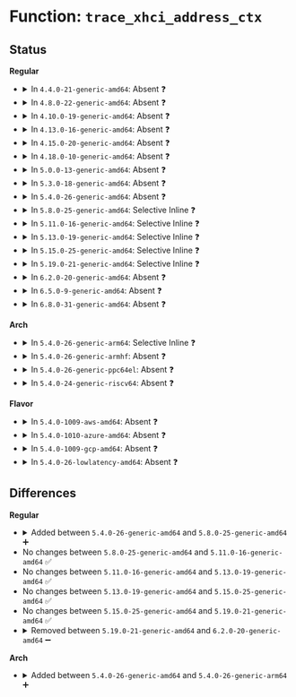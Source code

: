 # Function: <code>trace_xhci_address_ctx</code>

## Status
<b>Regular</b>
<ul>
<li>
<details>
<summary>In <code>4.4.0-21-generic-amd64</code>: Absent ❓</summary>

```json
{
  "name": "trace_xhci_address_ctx",
  "collision_type": "Unique Static",
  "inline_type": "Full",
  "funcs": [
    {
      "addr": 18446744071585448621,
      "name": "trace_xhci_address_ctx",
      "external": false,
      "loc": "drivers/usb/host/xhci-trace.h:112",
      "file": "drivers/usb/host/xhci.c",
      "inline": "declared, inlined",
      "caller_inline": [
        "drivers/usb/host/xhci.c:xhci_setup_device",
        "drivers/usb/host/xhci.c:xhci_setup_device",
        "drivers/usb/host/xhci.c:xhci_setup_device",
        "drivers/usb/host/xhci.c:xhci_setup_device"
      ],
      "caller_func": []
    }
  ],
  "symbols": []
}
```
</details>
</li>
<li>
<details>
<summary>In <code>4.8.0-22-generic-amd64</code>: Absent ❓</summary>

```json
{
  "name": "trace_xhci_address_ctx",
  "collision_type": "Unique Static",
  "inline_type": "Full",
  "funcs": [
    {
      "addr": 18446744071585844261,
      "name": "trace_xhci_address_ctx",
      "external": false,
      "loc": "drivers/usb/host/xhci-trace.h:112",
      "file": "drivers/usb/host/xhci.c",
      "inline": "declared, inlined",
      "caller_inline": [
        "drivers/usb/host/xhci.c:xhci_setup_device",
        "drivers/usb/host/xhci.c:xhci_setup_device",
        "drivers/usb/host/xhci.c:xhci_setup_device",
        "drivers/usb/host/xhci.c:xhci_setup_device"
      ],
      "caller_func": []
    }
  ],
  "symbols": []
}
```
</details>
</li>
<li>
<details>
<summary>In <code>4.10.0-19-generic-amd64</code>: Absent ❓</summary>

```json
{
  "name": "trace_xhci_address_ctx",
  "collision_type": "Unique Static",
  "inline_type": "Full",
  "funcs": [
    {
      "addr": 18446744071586033362,
      "name": "trace_xhci_address_ctx",
      "external": false,
      "loc": "drivers/usb/host/xhci-trace.h:112",
      "file": "drivers/usb/host/xhci.c",
      "inline": "declared, inlined",
      "caller_inline": [
        "drivers/usb/host/xhci.c:xhci_setup_device",
        "drivers/usb/host/xhci.c:xhci_setup_device",
        "drivers/usb/host/xhci.c:xhci_setup_device",
        "drivers/usb/host/xhci.c:xhci_setup_device"
      ],
      "caller_func": []
    }
  ],
  "symbols": []
}
```
</details>
</li>
<li>
<details>
<summary>In <code>4.13.0-16-generic-amd64</code>: Absent ❓</summary>

```json
{
  "name": "trace_xhci_address_ctx",
  "collision_type": "Unique Static",
  "inline_type": "Full",
  "funcs": [
    {
      "addr": 18446744071586117067,
      "name": "trace_xhci_address_ctx",
      "external": false,
      "loc": "drivers/usb/host/xhci-trace.h:112",
      "file": "drivers/usb/host/xhci.c",
      "inline": "declared, inlined",
      "caller_inline": [
        "drivers/usb/host/xhci.c:xhci_setup_device",
        "drivers/usb/host/xhci.c:xhci_setup_device",
        "drivers/usb/host/xhci.c:xhci_setup_device",
        "drivers/usb/host/xhci.c:xhci_setup_device"
      ],
      "caller_func": []
    }
  ],
  "symbols": []
}
```
</details>
</li>
<li>
<details>
<summary>In <code>4.15.0-20-generic-amd64</code>: Absent ❓</summary>

```json
{
  "name": "trace_xhci_address_ctx",
  "collision_type": "Unique Static",
  "inline_type": "Full",
  "funcs": [
    {
      "addr": 18446744071586583554,
      "name": "trace_xhci_address_ctx",
      "external": false,
      "loc": "drivers/usb/host/xhci-trace.h:110",
      "file": "drivers/usb/host/xhci.c",
      "inline": "declared, inlined",
      "caller_inline": [
        "drivers/usb/host/xhci.c:xhci_setup_device",
        "drivers/usb/host/xhci.c:xhci_setup_device",
        "drivers/usb/host/xhci.c:xhci_setup_device",
        "drivers/usb/host/xhci.c:xhci_setup_device"
      ],
      "caller_func": []
    }
  ],
  "symbols": []
}
```
</details>
</li>
<li>
<details>
<summary>In <code>4.18.0-10-generic-amd64</code>: Absent ❓</summary>

```json
{
  "name": "trace_xhci_address_ctx",
  "collision_type": "Unique Static",
  "inline_type": "Full",
  "funcs": [
    {
      "addr": 18446744071586848217,
      "name": "trace_xhci_address_ctx",
      "external": false,
      "loc": "drivers/usb/host/xhci-trace.h:110",
      "file": "drivers/usb/host/xhci.c",
      "inline": "declared, inlined",
      "caller_inline": [
        "drivers/usb/host/xhci.c:xhci_setup_device",
        "drivers/usb/host/xhci.c:xhci_setup_device",
        "drivers/usb/host/xhci.c:xhci_setup_device",
        "drivers/usb/host/xhci.c:xhci_setup_device"
      ],
      "caller_func": []
    }
  ],
  "symbols": []
}
```
</details>
</li>
<li>
<details>
<summary>In <code>5.0.0-13-generic-amd64</code>: Absent ❓</summary>

```json
{
  "name": "trace_xhci_address_ctx",
  "collision_type": "Unique Static",
  "inline_type": "Full",
  "funcs": [
    {
      "addr": 18446744071587004585,
      "name": "trace_xhci_address_ctx",
      "external": false,
      "loc": "drivers/usb/host/xhci-trace.h:110",
      "file": "drivers/usb/host/xhci.c",
      "inline": "declared, inlined",
      "caller_inline": [
        "drivers/usb/host/xhci.c:xhci_setup_device",
        "drivers/usb/host/xhci.c:xhci_setup_device",
        "drivers/usb/host/xhci.c:xhci_setup_device",
        "drivers/usb/host/xhci.c:xhci_setup_device",
        "drivers/usb/host/xhci.c:xhci_setup_device",
        "drivers/usb/host/xhci.c:xhci_setup_device",
        "drivers/usb/host/xhci.c:xhci_setup_device",
        "drivers/usb/host/xhci.c:xhci_setup_device"
      ],
      "caller_func": []
    }
  ],
  "symbols": []
}
```
</details>
</li>
<li>
<details>
<summary>In <code>5.3.0-18-generic-amd64</code>: Absent ❓</summary>

```json
{
  "name": "trace_xhci_address_ctx",
  "collision_type": "Unique Static",
  "inline_type": "Full",
  "funcs": [
    {
      "addr": 18446744071587263235,
      "name": "trace_xhci_address_ctx",
      "external": false,
      "loc": "drivers/usb/host/xhci-trace.h:110",
      "file": "drivers/usb/host/xhci.c",
      "inline": "declared, inlined",
      "caller_inline": [
        "drivers/usb/host/xhci.c:xhci_setup_device",
        "drivers/usb/host/xhci.c:xhci_setup_device",
        "drivers/usb/host/xhci.c:xhci_setup_device",
        "drivers/usb/host/xhci.c:xhci_setup_device",
        "drivers/usb/host/xhci.c:xhci_setup_device",
        "drivers/usb/host/xhci.c:xhci_setup_device",
        "drivers/usb/host/xhci.c:xhci_setup_device",
        "drivers/usb/host/xhci.c:xhci_setup_device"
      ],
      "caller_func": []
    }
  ],
  "symbols": []
}
```
</details>
</li>
<li>
<details>
<summary>In <code>5.4.0-26-generic-amd64</code>: Absent ❓</summary>

```json
{
  "name": "trace_xhci_address_ctx",
  "collision_type": "Unique Static",
  "inline_type": "Full",
  "funcs": [
    {
      "addr": 18446744071587463621,
      "name": "trace_xhci_address_ctx",
      "external": false,
      "loc": "drivers/usb/host/xhci-trace.h:110",
      "file": "drivers/usb/host/xhci.c",
      "inline": "declared, inlined",
      "caller_inline": [
        "drivers/usb/host/xhci.c:xhci_setup_device",
        "drivers/usb/host/xhci.c:xhci_setup_device",
        "drivers/usb/host/xhci.c:xhci_setup_device",
        "drivers/usb/host/xhci.c:xhci_setup_device",
        "drivers/usb/host/xhci.c:xhci_setup_device",
        "drivers/usb/host/xhci.c:xhci_setup_device",
        "drivers/usb/host/xhci.c:xhci_setup_device",
        "drivers/usb/host/xhci.c:xhci_setup_device"
      ],
      "caller_func": []
    }
  ],
  "symbols": []
}
```
</details>
</li>
<li>
<details>
<summary>In <code>5.8.0-25-generic-amd64</code>: Selective Inline ❓</summary>

```c
void trace_xhci_address_ctx(struct xhci_hcd * xhci, struct xhci_container_ctx * ctx, unsigned int ep_num)
```

```json
{
  "name": "trace_xhci_address_ctx",
  "collision_type": "Unique Static",
  "inline_type": "Selective",
  "funcs": [
    {
      "addr": 18446744071588325672,
      "name": "trace_xhci_address_ctx",
      "external": false,
      "loc": "drivers/usb/host/xhci-trace.h:110",
      "file": "drivers/usb/host/xhci.c",
      "inline": "declared, inlined",
      "caller_inline": [
        "drivers/usb/host/xhci.c:xhci_setup_device",
        "drivers/usb/host/xhci.c:xhci_setup_device",
        "drivers/usb/host/xhci.c:xhci_setup_device",
        "drivers/usb/host/xhci.c:xhci_setup_device",
        "drivers/usb/host/xhci.c:xhci_setup_device",
        "drivers/usb/host/xhci.c:xhci_setup_device"
      ],
      "caller_func": [
        "drivers/usb/host/xhci.c:xhci_setup_device"
      ]
    }
  ],
  "symbols": [
    {
      "addr": 18446744071588304064,
      "name": "trace_xhci_address_ctx",
      "section": ".text",
      "bind": "STB_LOCAL",
      "size": 100
    }
  ]
}
```
</details>
</li>
<li>
<details>
<summary>In <code>5.11.0-16-generic-amd64</code>: Selective Inline ❓</summary>

```c
void trace_xhci_address_ctx(struct xhci_hcd * xhci, struct xhci_container_ctx * ctx, unsigned int ep_num)
```

```json
{
  "name": "trace_xhci_address_ctx",
  "collision_type": "Unique Static",
  "inline_type": "Selective",
  "funcs": [
    {
      "addr": 18446744071588360501,
      "name": "trace_xhci_address_ctx",
      "external": false,
      "loc": "drivers/usb/host/xhci-trace.h:110",
      "file": "drivers/usb/host/xhci.c",
      "inline": "declared, inlined",
      "caller_inline": [
        "drivers/usb/host/xhci.c:xhci_setup_device",
        "drivers/usb/host/xhci.c:xhci_setup_device",
        "drivers/usb/host/xhci.c:xhci_setup_device",
        "drivers/usb/host/xhci.c:xhci_setup_device",
        "drivers/usb/host/xhci.c:xhci_setup_device",
        "drivers/usb/host/xhci.c:xhci_setup_device"
      ],
      "caller_func": [
        "drivers/usb/host/xhci.c:xhci_setup_device"
      ]
    }
  ],
  "symbols": [
    {
      "addr": 18446744071588338912,
      "name": "trace_xhci_address_ctx",
      "section": ".text",
      "bind": "STB_LOCAL",
      "size": 65
    }
  ]
}
```
</details>
</li>
<li>
<details>
<summary>In <code>5.13.0-19-generic-amd64</code>: Selective Inline ❓</summary>

```c
void trace_xhci_address_ctx(struct xhci_hcd * xhci, struct xhci_container_ctx * ctx, unsigned int ep_num)
```

```json
{
  "name": "trace_xhci_address_ctx",
  "collision_type": "Unique Static",
  "inline_type": "Selective",
  "funcs": [
    {
      "addr": 18446744071588242949,
      "name": "trace_xhci_address_ctx",
      "external": false,
      "loc": "drivers/usb/host/xhci-trace.h:110",
      "file": "drivers/usb/host/xhci.c",
      "inline": "declared, inlined",
      "caller_inline": [
        "drivers/usb/host/xhci.c:xhci_setup_device",
        "drivers/usb/host/xhci.c:xhci_setup_device",
        "drivers/usb/host/xhci.c:xhci_setup_device",
        "drivers/usb/host/xhci.c:xhci_setup_device",
        "drivers/usb/host/xhci.c:xhci_setup_device",
        "drivers/usb/host/xhci.c:xhci_setup_device"
      ],
      "caller_func": [
        "drivers/usb/host/xhci.c:xhci_setup_device"
      ]
    }
  ],
  "symbols": [
    {
      "addr": 18446744071591504853,
      "name": "trace_xhci_address_ctx",
      "section": ".text",
      "bind": "STB_LOCAL",
      "size": 65
    }
  ]
}
```
</details>
</li>
<li>
<details>
<summary>In <code>5.15.0-25-generic-amd64</code>: Selective Inline ❓</summary>

```c
void trace_xhci_address_ctx(struct xhci_hcd * xhci, struct xhci_container_ctx * ctx, unsigned int ep_num)
```

```json
{
  "name": "trace_xhci_address_ctx",
  "collision_type": "Unique Static",
  "inline_type": "Selective",
  "funcs": [
    {
      "addr": 18446744071588890834,
      "name": "trace_xhci_address_ctx",
      "external": false,
      "loc": "drivers/usb/host/xhci-trace.h:108",
      "file": "drivers/usb/host/xhci.c",
      "inline": "declared, inlined",
      "caller_inline": [
        "drivers/usb/host/xhci.c:xhci_setup_device",
        "drivers/usb/host/xhci.c:xhci_setup_device",
        "drivers/usb/host/xhci.c:xhci_setup_device",
        "drivers/usb/host/xhci.c:xhci_setup_device",
        "drivers/usb/host/xhci.c:xhci_setup_device",
        "drivers/usb/host/xhci.c:xhci_setup_device"
      ],
      "caller_func": [
        "drivers/usb/host/xhci.c:xhci_setup_device"
      ]
    }
  ],
  "symbols": [
    {
      "addr": 18446744071592605794,
      "name": "trace_xhci_address_ctx",
      "section": ".text",
      "bind": "STB_LOCAL",
      "size": 62
    }
  ]
}
```
</details>
</li>
<li>
<details>
<summary>In <code>5.19.0-21-generic-amd64</code>: Selective Inline ❓</summary>

```c
void trace_xhci_address_ctx(struct xhci_hcd * xhci, struct xhci_container_ctx * ctx, unsigned int ep_num)
```

```json
{
  "name": "trace_xhci_address_ctx",
  "collision_type": "Unique Static",
  "inline_type": "Selective",
  "funcs": [
    {
      "addr": 18446744071590319284,
      "name": "trace_xhci_address_ctx",
      "external": false,
      "loc": "drivers/usb/host/xhci-trace.h:108",
      "file": "drivers/usb/host/xhci.c",
      "inline": "declared, inlined",
      "caller_inline": [
        "drivers/usb/host/xhci.c:xhci_setup_device",
        "drivers/usb/host/xhci.c:xhci_setup_device",
        "drivers/usb/host/xhci.c:xhci_setup_device",
        "drivers/usb/host/xhci.c:xhci_setup_device",
        "drivers/usb/host/xhci.c:xhci_setup_device",
        "drivers/usb/host/xhci.c:xhci_setup_device"
      ],
      "caller_func": [
        "drivers/usb/host/xhci.c:xhci_setup_device"
      ]
    }
  ],
  "symbols": [
    {
      "addr": 18446744071590287712,
      "name": "trace_xhci_address_ctx",
      "section": ".text",
      "bind": "STB_LOCAL",
      "size": 140
    }
  ]
}
```
</details>
</li>
<li>
<details>
<summary>In <code>6.2.0-20-generic-amd64</code>: Absent ❓</summary>

```json
{
  "name": "trace_xhci_address_ctx",
  "collision_type": "Unique Static",
  "inline_type": "Full",
  "funcs": [
    {
      "addr": 18446744071591945364,
      "name": "trace_xhci_address_ctx",
      "external": false,
      "loc": "drivers/usb/host/xhci-trace.h:108",
      "file": "drivers/usb/host/xhci.c",
      "inline": "declared, inlined",
      "caller_inline": [
        "drivers/usb/host/xhci.c:xhci_setup_device",
        "drivers/usb/host/xhci.c:xhci_setup_device",
        "drivers/usb/host/xhci.c:xhci_setup_device",
        "drivers/usb/host/xhci.c:xhci_setup_device",
        "drivers/usb/host/xhci.c:xhci_setup_device",
        "drivers/usb/host/xhci.c:xhci_setup_device",
        "drivers/usb/host/xhci.c:xhci_setup_device",
        "drivers/usb/host/xhci.c:xhci_setup_device"
      ],
      "caller_func": []
    }
  ],
  "symbols": []
}
```
</details>
</li>
<li>
<details>
<summary>In <code>6.5.0-9-generic-amd64</code>: Absent ❓</summary>

```json
{
  "name": "trace_xhci_address_ctx",
  "collision_type": "Unique Static",
  "inline_type": "Full",
  "funcs": [
    {
      "addr": 18446744071592367892,
      "name": "trace_xhci_address_ctx",
      "external": false,
      "loc": "drivers/usb/host/xhci-trace.h:104",
      "file": "drivers/usb/host/xhci.c",
      "inline": "declared, inlined",
      "caller_inline": [
        "drivers/usb/host/xhci.c:xhci_setup_device",
        "drivers/usb/host/xhci.c:xhci_setup_device",
        "drivers/usb/host/xhci.c:xhci_setup_device",
        "drivers/usb/host/xhci.c:xhci_setup_device"
      ],
      "caller_func": []
    }
  ],
  "symbols": []
}
```
</details>
</li>
<li>
<details>
<summary>In <code>6.8.0-31-generic-amd64</code>: Absent ❓</summary>

```json
{
  "name": "trace_xhci_address_ctx",
  "collision_type": "Unique Static",
  "inline_type": "Full",
  "funcs": [
    {
      "addr": 18446744071593109394,
      "name": "trace_xhci_address_ctx",
      "external": false,
      "loc": "drivers/usb/host/xhci-trace.h:104",
      "file": "drivers/usb/host/xhci.c",
      "inline": "declared, inlined",
      "caller_inline": [
        "drivers/usb/host/xhci.c:xhci_setup_device",
        "drivers/usb/host/xhci.c:xhci_setup_device",
        "drivers/usb/host/xhci.c:xhci_setup_device",
        "drivers/usb/host/xhci.c:xhci_setup_device"
      ],
      "caller_func": []
    }
  ],
  "symbols": []
}
```
</details>
</li>
</ul>
<b>Arch</b>
<ul>
<li>
<details>
<summary>In <code>5.4.0-26-generic-arm64</code>: Selective Inline ❓</summary>

```c
void trace_xhci_address_ctx(struct xhci_hcd * xhci, struct xhci_container_ctx * ctx, unsigned int ep_num)
```

```json
{
  "name": "trace_xhci_address_ctx",
  "collision_type": "Unique Static",
  "inline_type": "Selective",
  "funcs": [
    {
      "addr": 18446603336500602060,
      "name": "trace_xhci_address_ctx",
      "external": false,
      "loc": "drivers/usb/host/xhci-trace.h:110",
      "file": "drivers/usb/host/xhci.c",
      "inline": "declared, inlined",
      "caller_inline": [
        "drivers/usb/host/xhci.c:xhci_setup_device",
        "drivers/usb/host/xhci.c:xhci_setup_device",
        "drivers/usb/host/xhci.c:xhci_setup_device",
        "drivers/usb/host/xhci.c:xhci_setup_device",
        "drivers/usb/host/xhci.c:xhci_setup_device",
        "drivers/usb/host/xhci.c:xhci_setup_device"
      ],
      "caller_func": [
        "drivers/usb/host/xhci.c:xhci_setup_device"
      ]
    }
  ],
  "symbols": [
    {
      "addr": 18446603336500574536,
      "name": "trace_xhci_address_ctx",
      "section": ".text",
      "bind": "STB_LOCAL",
      "size": 156
    }
  ]
}
```
</details>
</li>
<li>
<details>
<summary>In <code>5.4.0-26-generic-armhf</code>: Absent ❓</summary>

```json
{
  "name": "trace_xhci_address_ctx",
  "collision_type": "Unique Static",
  "inline_type": "Full",
  "funcs": [
    {
      "addr": 3233062748,
      "name": "trace_xhci_address_ctx",
      "external": false,
      "loc": "drivers/usb/host/xhci-trace.h:110",
      "file": "drivers/usb/host/xhci.c",
      "inline": "declared, inlined",
      "caller_inline": [
        "drivers/usb/host/xhci.c:xhci_setup_device",
        "drivers/usb/host/xhci.c:xhci_setup_device",
        "drivers/usb/host/xhci.c:xhci_setup_device",
        "drivers/usb/host/xhci.c:xhci_setup_device",
        "drivers/usb/host/xhci.c:xhci_setup_device",
        "drivers/usb/host/xhci.c:xhci_setup_device",
        "drivers/usb/host/xhci.c:xhci_setup_device",
        "drivers/usb/host/xhci.c:xhci_setup_device"
      ],
      "caller_func": []
    }
  ],
  "symbols": []
}
```
</details>
</li>
<li>
<details>
<summary>In <code>5.4.0-26-generic-ppc64el</code>: Absent ❓</summary>

```json
{
  "name": "trace_xhci_address_ctx",
  "collision_type": "Unique Static",
  "inline_type": "Full",
  "funcs": [
    {
      "addr": 13835058055294012140,
      "name": "trace_xhci_address_ctx",
      "external": false,
      "loc": "drivers/usb/host/xhci-trace.h:110",
      "file": "drivers/usb/host/xhci.c",
      "inline": "declared, inlined",
      "caller_inline": [
        "drivers/usb/host/xhci.c:xhci_setup_device",
        "drivers/usb/host/xhci.c:xhci_setup_device",
        "drivers/usb/host/xhci.c:xhci_setup_device",
        "drivers/usb/host/xhci.c:xhci_setup_device",
        "drivers/usb/host/xhci.c:xhci_setup_device",
        "drivers/usb/host/xhci.c:xhci_setup_device",
        "drivers/usb/host/xhci.c:xhci_setup_device",
        "drivers/usb/host/xhci.c:xhci_setup_device"
      ],
      "caller_func": []
    }
  ],
  "symbols": []
}
```
</details>
</li>
<li>
<details>
<summary>In <code>5.4.0-24-generic-riscv64</code>: Absent ❓</summary>

```json
{
  "name": "trace_xhci_address_ctx",
  "collision_type": "Unique Static",
  "inline_type": "Full",
  "funcs": [
    {
      "addr": 18446743936277472082,
      "name": "trace_xhci_address_ctx",
      "external": false,
      "loc": "drivers/usb/host/xhci-trace.h:110",
      "file": "drivers/usb/host/xhci.c",
      "inline": "declared, inlined",
      "caller_inline": [
        "drivers/usb/host/xhci.c:xhci_setup_device",
        "drivers/usb/host/xhci.c:xhci_setup_device",
        "drivers/usb/host/xhci.c:xhci_setup_device",
        "drivers/usb/host/xhci.c:xhci_setup_device",
        "drivers/usb/host/xhci.c:xhci_setup_device",
        "drivers/usb/host/xhci.c:xhci_setup_device",
        "drivers/usb/host/xhci.c:xhci_setup_device",
        "drivers/usb/host/xhci.c:xhci_setup_device"
      ],
      "caller_func": []
    }
  ],
  "symbols": []
}
```
</details>
</li>
</ul>
<b>Flavor</b>
<ul>
<li>
<details>
<summary>In <code>5.4.0-1009-aws-amd64</code>: Absent ❓</summary>

```json
{
  "name": "trace_xhci_address_ctx",
  "collision_type": "Unique Static",
  "inline_type": "Full",
  "funcs": [
    {
      "addr": 18446744071587169653,
      "name": "trace_xhci_address_ctx",
      "external": false,
      "loc": "drivers/usb/host/xhci-trace.h:110",
      "file": "drivers/usb/host/xhci.c",
      "inline": "declared, inlined",
      "caller_inline": [
        "drivers/usb/host/xhci.c:xhci_setup_device",
        "drivers/usb/host/xhci.c:xhci_setup_device",
        "drivers/usb/host/xhci.c:xhci_setup_device",
        "drivers/usb/host/xhci.c:xhci_setup_device",
        "drivers/usb/host/xhci.c:xhci_setup_device",
        "drivers/usb/host/xhci.c:xhci_setup_device",
        "drivers/usb/host/xhci.c:xhci_setup_device",
        "drivers/usb/host/xhci.c:xhci_setup_device"
      ],
      "caller_func": []
    }
  ],
  "symbols": []
}
```
</details>
</li>
<li>
<details>
<summary>In <code>5.4.0-1010-azure-amd64</code>: Absent ❓</summary>

```json
{
  "name": "trace_xhci_address_ctx",
  "collision_type": "Unique Static",
  "inline_type": "Full",
  "funcs": [
    {
      "addr": 18446744071586928341,
      "name": "trace_xhci_address_ctx",
      "external": false,
      "loc": "drivers/usb/host/xhci-trace.h:110",
      "file": "drivers/usb/host/xhci.c",
      "inline": "declared, inlined",
      "caller_inline": [
        "drivers/usb/host/xhci.c:xhci_setup_device",
        "drivers/usb/host/xhci.c:xhci_setup_device",
        "drivers/usb/host/xhci.c:xhci_setup_device",
        "drivers/usb/host/xhci.c:xhci_setup_device",
        "drivers/usb/host/xhci.c:xhci_setup_device",
        "drivers/usb/host/xhci.c:xhci_setup_device",
        "drivers/usb/host/xhci.c:xhci_setup_device",
        "drivers/usb/host/xhci.c:xhci_setup_device"
      ],
      "caller_func": []
    }
  ],
  "symbols": []
}
```
</details>
</li>
<li>
<details>
<summary>In <code>5.4.0-1009-gcp-amd64</code>: Absent ❓</summary>

```json
{
  "name": "trace_xhci_address_ctx",
  "collision_type": "Unique Static",
  "inline_type": "Full",
  "funcs": [
    {
      "addr": 18446744071587418181,
      "name": "trace_xhci_address_ctx",
      "external": false,
      "loc": "drivers/usb/host/xhci-trace.h:110",
      "file": "drivers/usb/host/xhci.c",
      "inline": "declared, inlined",
      "caller_inline": [
        "drivers/usb/host/xhci.c:xhci_setup_device",
        "drivers/usb/host/xhci.c:xhci_setup_device",
        "drivers/usb/host/xhci.c:xhci_setup_device",
        "drivers/usb/host/xhci.c:xhci_setup_device",
        "drivers/usb/host/xhci.c:xhci_setup_device",
        "drivers/usb/host/xhci.c:xhci_setup_device",
        "drivers/usb/host/xhci.c:xhci_setup_device",
        "drivers/usb/host/xhci.c:xhci_setup_device"
      ],
      "caller_func": []
    }
  ],
  "symbols": []
}
```
</details>
</li>
<li>
<details>
<summary>In <code>5.4.0-26-lowlatency-amd64</code>: Absent ❓</summary>

```json
{
  "name": "trace_xhci_address_ctx",
  "collision_type": "Unique Static",
  "inline_type": "Full",
  "funcs": [
    {
      "addr": 18446744071587524725,
      "name": "trace_xhci_address_ctx",
      "external": false,
      "loc": "drivers/usb/host/xhci-trace.h:110",
      "file": "drivers/usb/host/xhci.c",
      "inline": "declared, inlined",
      "caller_inline": [
        "drivers/usb/host/xhci.c:xhci_setup_device",
        "drivers/usb/host/xhci.c:xhci_setup_device",
        "drivers/usb/host/xhci.c:xhci_setup_device",
        "drivers/usb/host/xhci.c:xhci_setup_device",
        "drivers/usb/host/xhci.c:xhci_setup_device",
        "drivers/usb/host/xhci.c:xhci_setup_device",
        "drivers/usb/host/xhci.c:xhci_setup_device",
        "drivers/usb/host/xhci.c:xhci_setup_device"
      ],
      "caller_func": []
    }
  ],
  "symbols": []
}
```
</details>
</li>
</ul>

## Differences
<b>Regular</b>
<ul>
<li>
<details>
<summary>Added between <code>5.4.0-26-generic-amd64</code> and <code>5.8.0-25-generic-amd64</code> ➕</summary>

```c
void trace_xhci_address_ctx(struct xhci_hcd * xhci, struct xhci_container_ctx * ctx, unsigned int ep_num)
```
</details>
</li>
<li>
No changes between <code>5.8.0-25-generic-amd64</code> and <code>5.11.0-16-generic-amd64</code> ✅
</li>
<li>
No changes between <code>5.11.0-16-generic-amd64</code> and <code>5.13.0-19-generic-amd64</code> ✅
</li>
<li>
No changes between <code>5.13.0-19-generic-amd64</code> and <code>5.15.0-25-generic-amd64</code> ✅
</li>
<li>
No changes between <code>5.15.0-25-generic-amd64</code> and <code>5.19.0-21-generic-amd64</code> ✅
</li>
<li>
<details>
<summary>Removed between <code>5.19.0-21-generic-amd64</code> and <code>6.2.0-20-generic-amd64</code> ➖</summary>

```c
void trace_xhci_address_ctx(struct xhci_hcd * xhci, struct xhci_container_ctx * ctx, unsigned int ep_num)
```
</details>
</li>
</ul>
<b>Arch</b>
<ul>
<li>
<details>
<summary>Added between <code>5.4.0-26-generic-amd64</code> and <code>5.4.0-26-generic-arm64</code> ➕</summary>

```c
void trace_xhci_address_ctx(struct xhci_hcd * xhci, struct xhci_container_ctx * ctx, unsigned int ep_num)
```
</details>
</li>
</ul>

